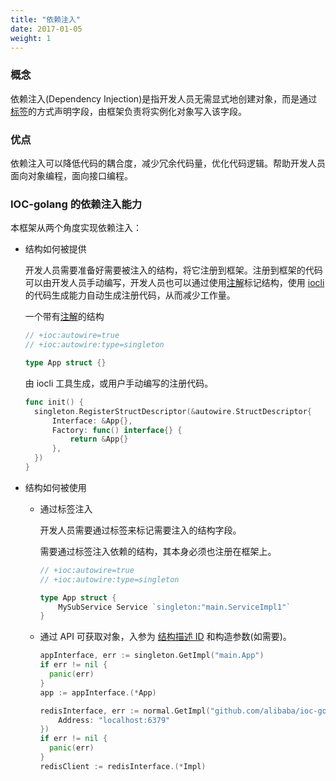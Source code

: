 ```yaml
---
title: "依赖注入"
date: 2017-01-05
weight: 1
---
```


### 概念

依赖注入(Dependency Injection)是指开发人员无需显式地创建对象，而是通过[标签](/cn/docs/reference/tag_format)的方式声明字段，由框架负责将实例化对象写入该字段。

### 优点

依赖注入可以降低代码的耦合度，减少冗余代码量，优化代码逻辑。帮助开发人员面向对象编程，面向接口编程。

### IOC-golang 的依赖注入能力

本框架从两个角度实现依赖注入：

- 结构如何被提供

  开发人员需要准备好需要被注入的结构，将它注册到框架。注册到框架的代码可以由开发人员手动编写，开发人员也可以通过使用[注解](../annotation)标记结构，使用 [iocli](http://localhost:1313/cn/docs/reference/iocli/#结构注解与sdcndocsconceptsd代码生成) 的代码生成能力自动生成注册代码，从而减少工作量。

  一个带有[注解](../annotation)的结构

  ```go
  // +ioc:autowire=true
  // +ioc:autowire:type=singleton
  
  type App struct {}
  ```

  由 iocli 工具生成，或用户手动编写的注册代码。

  ```go
  func init() {
  	singleton.RegisterStructDescriptor(&autowire.StructDescriptor{
  		Interface: &App{},
  		Factory: func() interface{} {
  			return &App{}
  		},
  	})
  }
  ```

- 结构如何被使用

  - 通过标签注入

    开发人员需要通过标签来标记需要注入的结构字段。

    需要通过标签注入依赖的结构，其本身必须也注册在框架上。

    ```go
    // +ioc:autowire=true
    // +ioc:autowire:type=singleton
    
    type App struct {
    	MySubService Service `singleton:"main.ServiceImpl1"` 
    }
    ```

    

  - 通过 API 可获取对象，入参为 [结构描述 ID](/cn/docs/concept/sd/#%E7%BB%93%E6%9E%84%E6%8F%8F%E8%BF%B0id) 和构造参数(如需要)。

    ```go
    appInterface, err := singleton.GetImpl("main.App")
	if err != nil {
      panic(err)
	}
	app := appInterface.(*App)
    
    redisInterface, err := normal.GetImpl("github.com/alibaba/ioc-golang/extension/normal/redis.Impl", &Config{
        Address: "localhost:6379"
    })
	if err != nil {
      panic(err)
	}
	redisClient := redisInterface.(*Impl)
    ```

    
